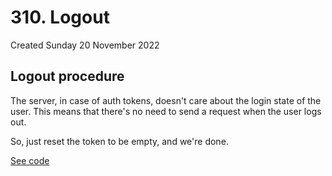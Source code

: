 # 310. Logout
Created Sunday 20 November 2022

## Logout procedure
The server, in case of auth tokens, doesn't care about the login state of the user. This means  that there's no need to send a request when the user logs out.

So, just reset the token to be empty, and we're done.

[See code](https://github.com/exemplar-codes/react-auth-basic-practice/commit/78f744857ce71f75b59346ffcaa587c69afe48b8)